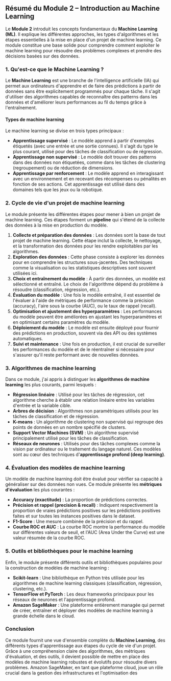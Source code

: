 ## Résumé du Module 2 – Introduction au Machine Learning

Le **Module 2** introduit les concepts fondamentaux du **Machine Learning (ML)**. Il explique les différentes approches, les types d'algorithmes et les étapes essentielles à la mise en place d'un projet de machine learning. Ce module constitue une base solide pour comprendre comment exploiter le machine learning pour résoudre des problèmes complexes et prendre des décisions basées sur des données.

### 1. Qu'est-ce que le Machine Learning ?
Le **Machine Learning** est une branche de l'intelligence artificielle (IA) qui permet aux ordinateurs d'apprendre et de faire des prédictions à partir de données sans être explicitement programmés pour chaque tâche. Il s'agit d'utiliser des algorithmes capables de reconnaître des patterns dans les données et d'améliorer leurs performances au fil du temps grâce à l'entraînement.

#### Types de machine learning
Le machine learning se divise en trois types principaux :
- **Apprentissage supervisé** : Le modèle apprend à partir d'exemples étiquetés (avec une entrée et une sortie connues). Il s'agit du type le plus courant, utilisé pour des tâches de classification ou de régression.
- **Apprentissage non supervisé** : Le modèle doit trouver des patterns dans des données non étiquetées, comme dans les tâches de clustering (regroupement) ou de réduction de dimensions.
- **Apprentissage par renforcement** : Le modèle apprend en interagissant avec un environnement et en recevant des récompenses ou pénalités en fonction de ses actions. Cet apprentissage est utilisé dans des domaines tels que les jeux ou la robotique.

### 2. Cycle de vie d'un projet de machine learning
Le module présente les différentes étapes pour mener à bien un projet de machine learning. Ces étapes forment un **pipeline** qui s'étend de la collecte des données à la mise en production du modèle.

1. **Collecte et préparation des données** : Les données sont la base de tout projet de machine learning. Cette étape inclut la collecte, le nettoyage, et la transformation des données pour les rendre exploitables par les algorithmes.
2. **Exploration des données** : Cette phase consiste à explorer les données pour en comprendre les structures sous-jacentes. Des techniques comme la visualisation ou les statistiques descriptives sont souvent utilisées ici.
3. **Choix et entraînement du modèle** : À partir des données, un modèle est sélectionné et entraîné. Le choix de l'algorithme dépend du problème à résoudre (classification, régression, etc.).
4. **Évaluation du modèle** : Une fois le modèle entraîné, il est essentiel de l'évaluer à l'aide de métriques de performance comme la précision (accuracy), l'aire sous la courbe (AUC), ou le taux de rappel (recall).
5. **Optimisation et ajustement des hyperparamètres** : Les performances du modèle peuvent être améliorées en ajustant les hyperparamètres et en optimisant certains paramètres du modèle.
6. **Déploiement du modèle** : Le modèle est ensuite déployé pour fournir des prédictions en production, souvent via des API ou des systèmes automatiques.
7. **Suivi et maintenance** : Une fois en production, il est crucial de surveiller les performances du modèle et de le réentraîner si nécessaire pour s'assurer qu'il reste performant avec de nouvelles données.

### 3. Algorithmes de machine learning
Dans ce module, j'ai appris à distinguer les **algorithmes de machine learning** les plus courants, parmi lesquels :

- **Régression linéaire** : Utilisé pour les tâches de régression, cet algorithme cherche à établir une relation linéaire entre les variables d'entrée et la variable cible.
- **Arbres de décision** : Algorithmes non paramétriques utilisés pour les tâches de classification et de régression.
- **K-means** : Un algorithme de clustering non supervisé qui regroupe des points de données en un nombre spécifié de clusters.
- **Support Vector Machines (SVM)** : Un algorithme supervisé principalement utilisé pour les tâches de classification.
- **Réseaux de neurones** : Utilisés pour des tâches complexes comme la vision par ordinateur ou le traitement du langage naturel. Ces modèles sont au cœur des techniques d'**apprentissage profond (deep learning)**.

### 4. Évaluation des modèles de machine learning
Un modèle de machine learning doit être évalué pour vérifier sa capacité à généraliser sur des données non vues. Ce module présente les **métriques d'évaluation** les plus courantes :

- **Accuracy (exactitude)** : La proportion de prédictions correctes.
- **Précision et rappel (precision & recall)** : Indiquent respectivement la proportion de vraies prédictions positives sur les prédictions positives faites et sur toutes les instances positives dans le dataset.
- **F1-Score** : Une mesure combinée de la précision et du rappel.
- **Courbe ROC et AUC** : La courbe ROC montre la performance du modèle sur différentes valeurs de seuil, et l'AUC (Area Under the Curve) est une valeur résumée de la courbe ROC.

### 5. Outils et bibliothèques pour le machine learning
Enfin, le module présente différents outils et bibliothèques populaires pour la construction de modèles de machine learning :

- **Scikit-learn** : Une bibliothèque en Python très utilisée pour les algorithmes de machine learning classiques (classification, régression, clustering, etc.).
- **TensorFlow et PyTorch** : Les deux frameworks principaux pour les réseaux de neurones et l'apprentissage profond.
- **Amazon SageMaker** : Une plateforme entièrement managée qui permet de créer, entraîner et déployer des modèles de machine learning à grande échelle dans le cloud.

### Conclusion
Ce module fournit une vue d'ensemble complète du **Machine Learning**, des différents types d'apprentissage aux étapes du cycle de vie d'un projet. Grâce à une compréhension claire des algorithmes, des métriques d'évaluation, et des outils, il devient possible de mettre en place des modèles de machine learning robustes et évolutifs pour résoudre divers problèmes. Amazon SageMaker, en tant que plateforme cloud, joue un rôle crucial dans la gestion des infrastructures et l'optimisation des 

